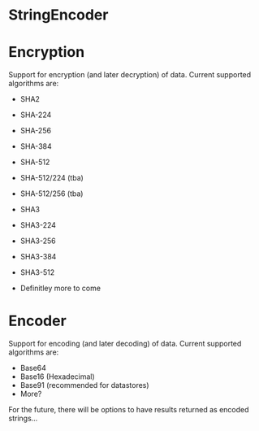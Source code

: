 # StringEncoder
 
# Encryption
Support for encryption (and later decryption) of data.
Current supported algorithms are:

- SHA2
- SHA-224
- SHA-256
- SHA-384
- SHA-512
- SHA-512/224 (tba)
- SHA-512/256 (tba)

- SHA3
- SHA3-224
- SHA3-256
- SHA3-384
- SHA3-512

- Definitley more to come

# Encoder
Support for encoding (and later decoding) of data.
Current supported algorithms are:
- Base64 
- Base16 (Hexadecimal)
- Base91 (recommended for datastores)
- More?

For the future, there will be options to have results returned as encoded strings...